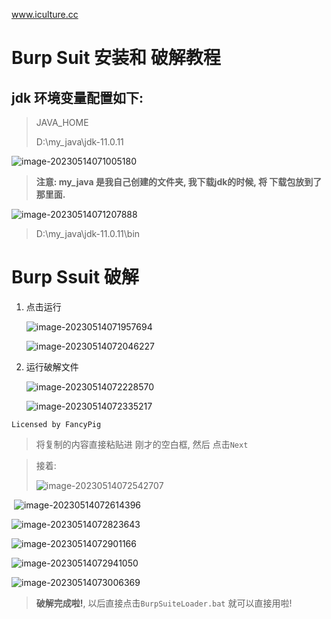 www.iculture.cc



# Burp Suit 安装和 破解教程

## jdk 环境变量配置如下:

> JAVA_HOME
>
> D:\my_java\jdk-11.0.11

![image-20230514071005180](https://raw.githubusercontent.com/QDGSCLOUD/BJYH_picture/main/img/image-20230514071005180.png)

> **注意: my_java 是我自己创建的文件夹, 我下载jdk的时候, 将 下载包放到了那里面.**

![image-20230514071207888](https://raw.githubusercontent.com/QDGSCLOUD/BJYH_picture/main/img/image-20230514071207888.png)

>  D:\my_java\jdk-11.0.11\bin



# Burp Ssuit 破解

1. 点击运行

   ![image-20230514071957694](https://raw.githubusercontent.com/QDGSCLOUD/BJYH_picture/main/img/image-20230514071957694.png)

   ![image-20230514072046227](https://raw.githubusercontent.com/QDGSCLOUD/BJYH_picture/main/img/image-20230514072046227.png)

2. 运行破解文件

   ![image-20230514072228570](https://raw.githubusercontent.com/QDGSCLOUD/BJYH_picture/main/img/image-20230514072228570.png)

   ![image-20230514072335217](https://raw.githubusercontent.com/QDGSCLOUD/BJYH_picture/main/img/image-20230514072335217.png)

```
Licensed by FancyPig
```

> 将复制的内容直接粘贴进 刚才的空白框, 然后 点击`Next`

> 接着:
>
> ![image-20230514072542707](https://raw.githubusercontent.com/QDGSCLOUD/BJYH_picture/main/img/image-20230514072542707.png)

​	![image-20230514072614396](https://raw.githubusercontent.com/QDGSCLOUD/BJYH_picture/main/img/image-20230514072614396.png)

![image-20230514072823643](https://raw.githubusercontent.com/QDGSCLOUD/BJYH_picture/main/img/image-20230514072823643.png)

![image-20230514072901166](https://raw.githubusercontent.com/QDGSCLOUD/BJYH_picture/main/img/image-20230514072901166.png)

![image-20230514072941050](https://raw.githubusercontent.com/QDGSCLOUD/BJYH_picture/main/img/image-20230514072941050.png)

![image-20230514073006369](https://raw.githubusercontent.com/QDGSCLOUD/BJYH_picture/main/img/image-20230514073006369.png)

> **破解完成啦!**, 以后直接点击`BurpSuiteLoader.bat` 就可以直接用啦!